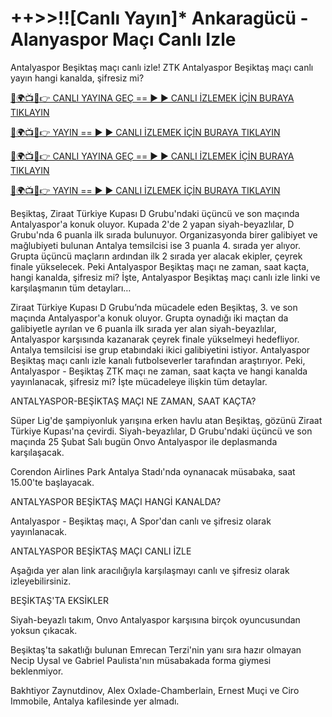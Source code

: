 # ++>>!![Canlı Yayın]* Ankaragücü - Alanyaspor Maçı Canlı Izle #

Antalyaspor Beşiktaş maçı canlı izle! ZTK Antalyaspor Beşiktaş maçı canlı yayın hangi kanalda, şifresiz mi?

[🔴🌍📺📱👉 CANLI YAYINA GEÇ == ► ► CANLI İZLEMEK İÇİN BURAYA TIKLAYIN](https://t.co/mXmll5gaHf)

[🔴🌍📺📱👉 YAYIN == ► ► CANLI İZLEMEK İÇİN BURAYA TIKLAYIN](https://t.co/mXmll5gaHf)

[🔴🌍📺📱👉 CANLI YAYINA GEÇ == ► ► CANLI İZLEMEK İÇİN BURAYA TIKLAYIN](https://t.co/mXmll5gaHf)

[🔴🌍📺📱👉 YAYIN == ► ► CANLI İZLEMEK İÇİN BURAYA TIKLAYIN](https://t.co/mXmll5gaHf)

Beşiktaş, Ziraat Türkiye Kupası D Grubu'ndaki üçüncü ve son maçında Antalyaspor'a konuk oluyor. Kupada 2'de 2 yapan siyah-beyazlılar, D Grubu'nda 6 puanla ilk sırada bulunuyor. Organizasyonda birer galibiyet ve mağlubiyeti bulunan Antalya temsilcisi ise 3 puanla 4. sırada yer alıyor. Grupta üçüncü maçların ardından ilk 2 sırada yer alacak ekipler, çeyrek finale yükselecek. Peki Antalyaspor Beşiktaş maçı ne zaman, saat kaçta, hangi kanalda, şifresiz mi? İşte, Antalyaspor Beşiktaş maçı canlı izle linki ve karşılaşmanın tüm detayları…

Ziraat Türkiye Kupası D Grubu’nda mücadele eden Beşiktaş, 3. ve son maçında Antalyaspor'a konuk oluyor. Grupta oynadığı iki maçtan da galibiyetle ayrılan ve 6 puanla ilk sırada yer alan siyah-beyazlılar, Antalyaspor karşısında kazanarak çeyrek finale yükselmeyi hedefliyor. Antalya temsilcisi ise grup etabındaki ikici galibiyetini istiyor. Antalyaspor Beşiktaş maçı canlı izle kanalı futbolseverler tarafından araştırıyor. Peki, Antalyaspor - Beşiktaş ZTK maçı ne zaman, saat kaçta ve hangi kanalda yayınlanacak, şifresiz mi? İşte mücadeleye ilişkin tüm detaylar.

ANTALYASPOR-BEŞİKTAŞ MAÇI NE ZAMAN, SAAT KAÇTA?

Süper Lig'de şampiyonluk yarışına erken havlu atan Beşiktaş, gözünü Ziraat Türkiye Kupası'na çevirdi. Siyah-beyazlılar, D Grubu'ndaki üçüncü ve son maçında 25 Şubat Salı bugün Onvo Antalyaspor ile deplasmanda karşılaşacak.

Corendon Airlines Park Antalya Stadı'nda oynanacak müsabaka, saat 15.00'te başlayacak.

ANTALYASPOR BEŞİKTAŞ MAÇI HANGİ KANALDA?

Antalyaspor - Beşiktaş maçı, A Spor'dan canlı ve şifresiz olarak yayınlanacak.

ANTALYASPOR BEŞİKTAŞ MAÇI CANLI İZLE

Aşağıda yer alan link aracılığıyla karşılaşmayı canlı ve şifresiz olarak izleyebilirsiniz.

BEŞİKTAŞ'TA EKSİKLER

Siyah-beyazlı takım, Onvo Antalyaspor karşısına birçok oyuncusundan yoksun çıkacak.

Beşiktaş'ta sakatlığı bulunan Emrecan Terzi'nin yanı sıra hazır olmayan Necip Uysal ve Gabriel Paulista'nın müsabakada forma giymesi beklenmiyor.

Bakhtiyor Zaynutdinov, Alex Oxlade-Chamberlain, Ernest Muçi ve Ciro Immobile, Antalya kafilesinde yer almadı.

